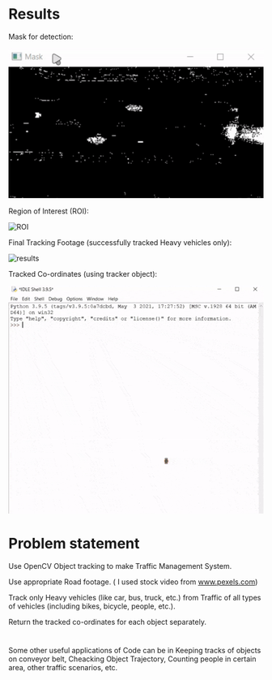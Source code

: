 # Results

Mask for detection:

![mask](gifs/mask.gif)

Region of Interest (ROI):

![ROI](gifs/ROI.gif)

Final Tracking Footage (successfully tracked Heavy vehicles only):

![results](gifs/results.gif)

Tracked Co-ordinates (using tracker object):

![Co-ordinates](gifs/co-ordinates.gif)


# Problem statement

Use OpenCV Object tracking to make Traffic Management System. 

Use appropriate Road footage. ( I used stock video from www.pexels.com)

Track only Heavy vehicles (like car, bus, truck, etc.) from Traffic of all types of vehicles (including bikes, bicycle, people, etc.). 

Return the tracked co-ordinates for each object separately.



#

Some other useful applications of Code can be in Keeping tracks of objects on conveyor belt, Cheacking Object Trajectory, Counting people in certain area, other traffic scenarios, etc.
